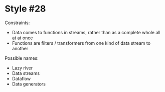 Style #28
==============================

Constraints:

- Data comes to functions in streams, rather than as a complete whole all at at once
- Functions are filters / transformers from one kind of data stream to another

Possible names:

- Lazy river
- Data streams
- Dataflow
- Data generators
